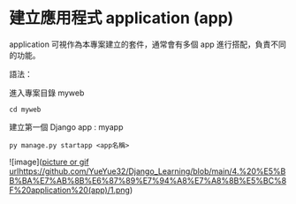 # 建立應用程式 application (app)

application 可視作為本專案建立的套件，通常會有多個 app 進行搭配，負責不同的功能。

語法：

進入專案目錄 myweb

    cd myweb

建立第一個 Django app : myapp

    py manage.py startapp <app名稱>


![image]([picture or gif url](https://github.com/YueYue32/Django_Learning/blob/main/4.%20%E5%BB%BA%E7%AB%8B%E6%87%89%E7%94%A8%E7%A8%8B%E5%BC%8F%20application%20(app)/1.png)https://github.com/YueYue32/Django_Learning/blob/main/4.%20%E5%BB%BA%E7%AB%8B%E6%87%89%E7%94%A8%E7%A8%8B%E5%BC%8F%20application%20(app)/1.png)
